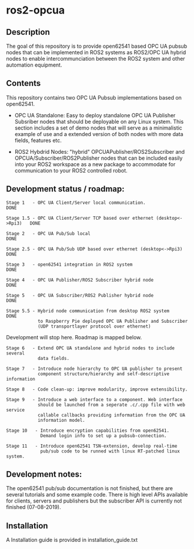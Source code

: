 # ros2-opcua

## Description
The goal of this repository is to provide open62541 based OPC UA pubsub nodes that can be implemented in ROS2 systems as ROS2/OPC UA hybrid nodes to enable intercommunciation between the ROS2 system and other automation equipment.


## Contents
This repository contains two OPC UA Pubsub implementations based on open62541.

- OPC UA Standalone: Easy to deploy standalone OPC UA Publisher Subsriber nodes that should be deployable on any Linux system. This section includes a set of demo nodes that will serve as a minimalistic example of use and a extended version of both nodes with more data fields, features etc.

- ROS2 Hybdrid Nodes: "hybrid" OPCUAPublisher/ROS2Subscriber and  OPCUA/Subscriber/ROS2Publisher nodes that can be included easily into your ROS2 workspace as a new package to accommodate for communication to your ROS2 controlled robot. 


## Development status / roadmap:  

    Stage 1   - OPC UA Client/Server local communication.                       DONE  

    Stage 1.5 - OPC UA Client/Server TCP based over ethernet (desktop<->Rpi3)   DONE

    Stage 2   - OPC UA Pub/Sub local                                            DONE		

    Stage 2.5 - OPC UA Pub/Sub UDP based over ethernet (desktop<->Rpi3)         DONE

    Stage 3   - open62541 integration in ROS2 system                            DONE

    Stage 4   - OPC UA Publisher/ROS2 Subscriber hybrid node                    DONE

    Stage 5   - OPC UA Subscriber/ROS2 Publisher hybrid node                    DONE

    Stage 5.5 - Hybrid node communication from desktop ROS2 system              DONE
                to Raspberry Pie deployed OPC UA Publisher and Subscriber
                (UDP transportlayer protocol over ethernet)

Development will stop here. Roadmap is mapped below.

    Stage 6   - Extend OPC UA standalone and hybrid nodes to include several
                data fields.     

    Stage 7   - Introduce node hierarchy to OPC UA publisher to present
                component structure/hierarchy and self-descriptive information   

    Stage 8   - Code clean-up: improve modularity, improve extensibility.               

    Stage 9   - Introduce a web interface to a component. Web interface
                should be launched from a seperate .c/.cpp file with web service
                callable callbacks providing information from the OPC UA 
                information model.

    Stage 10   - Introduce encryption capabilities from open62541.
                 Demand login info to set up a pubsub-connection.           

    Stage 11   - Introduce open62541 TSN-extension, develop real-time
                 pub/sub code to be runned with linux RT-patched linux system.



 

## Development notes: 

The open62541 pub/sub documentation is not finished, but there are several tutorials and some example code. There is high level APIs available for clients, servers and publishers but the subscriber API is currently not finished (07-08-2019).


## Installation 

A Installation guide is provided in installation_guide.txt